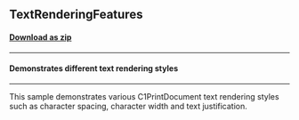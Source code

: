 ## TextRenderingFeatures
#### [Download as zip](https://grapecity.github.io/DownGit/#/home?url=https://github.com/GrapeCity/ComponentOne-WPF-Samples/tree/master/NET_4.5.2/C1.WPF.PrintDocument/CS/TextRenderingFeatures)
____
#### Demonstrates different text rendering styles
____
This sample demonstrates various C1PrintDocument text rendering styles such as character spacing, character width and text justification. 